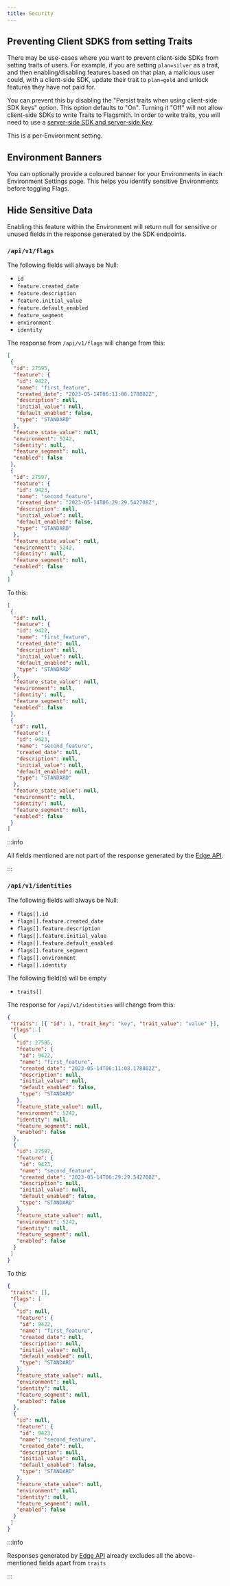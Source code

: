 ```yaml
---
title: Security
---
```


## Preventing Client SDKS from setting Traits

There may be use-cases where you want to prevent client-side SDKs from setting traits of users. For example, if you are
setting `plan=silver` as a trait, and then enabling/disabling features based on that plan, a malicious user could, with
a client-side SDK, update their trait to `plan=gold` and unlock features they have not paid for.

You can prevent this by disabling the "Persist traits when using client-side SDK keys" option. This option defaults to "On".
Turning it "Off" will not allow client-side SDKs to write Traits to Flagsmith. In order to write traits, you will need
to use a [server-side SDK and server-side Key](/clients).

This is a per-Environment setting.

## Environment Banners

You can optionally provide a coloured banner for your Environments in each Environment Settings page. This helps you
identify sensitive Environments before toggling Flags.

## Hide Sensitive Data

Enabling this feature within the Environment will return null for sensitive or unused fields in the response generated
by the SDK endpoints.

### `/api/v1/flags`

The following fields will always be Null:

- `id`
- `feature.created_date`
- `feature.description`
- `feature.initial_value`
- `feature.default_enabled`
- `feature_segment`
- `environment`
- `identity`

The response from `/api/v1/flags` will change from this:

```json
[
 {
  "id": 27595,
  "feature": {
   "id": 9422,
   "name": "first_feature",
   "created_date": "2023-05-14T06:11:08.178802Z",
   "description": null,
   "initial_value": null,
   "default_enabled": false,
   "type": "STANDARD"
  },
  "feature_state_value": null,
  "environment": 5242,
  "identity": null,
  "feature_segment": null,
  "enabled": false
 },
 {
  "id": 27597,
  "feature": {
   "id": 9423,
   "name": "second_feature",
   "created_date": "2023-05-14T06:29:29.542708Z",
   "description": null,
   "initial_value": null,
   "default_enabled": false,
   "type": "STANDARD"
  },
  "feature_state_value": null,
  "environment": 5242,
  "identity": null,
  "feature_segment": null,
  "enabled": false
 }
]
```

To this:

```json
[
 {
  "id": null,
  "feature": {
   "id": 9422,
   "name": "first_feature",
   "created_date": null,
   "description": null,
   "initial_value": null,
   "default_enabled": null,
   "type": "STANDARD"
  },
  "feature_state_value": null,
  "environment": null,
  "identity": null,
  "feature_segment": null,
  "enabled": false
 },
 {
  "id": null,
  "feature": {
   "id": 9423,
   "name": "second_feature",
   "created_date": null,
   "description": null,
   "initial_value": null,
   "default_enabled": null,
   "type": "STANDARD"
  },
  "feature_state_value": null,
  "environment": null,
  "identity": null,
  "feature_segment": null,
  "enabled": false
 }
]
```

:::info

All fields mentioned are not part of the response generated by the [Edge API](/advanced-use/edge-api.md).

:::

### `/api/v1/identities`

The following fields will always be Null:

- `flags[].id`
- `flags[].feature.created_date`
- `flags[].feature.description`
- `flags[].feature.initial_value`
- `flags[].feature.default_enabled`
- `flags[].feature_segment`
- `flags[].environment`
- `flags[].identity`

The following field(s) will be empty

- `traits[]`

The response for `/api/v1/identities` will change from this:

```json
{
 "traits": [{ "id": 1, "trait_key": "key", "trait_value": "value" }],
 "flags": [
  {
   "id": 27595,
   "feature": {
    "id": 9422,
    "name": "first_feature",
    "created_date": "2023-05-14T06:11:08.178802Z",
    "description": null,
    "initial_value": null,
    "default_enabled": false,
    "type": "STANDARD"
   },
   "feature_state_value": null,
   "environment": 5242,
   "identity": null,
   "feature_segment": null,
   "enabled": false
  },
  {
   "id": 27597,
   "feature": {
    "id": 9423,
    "name": "second_feature",
    "created_date": "2023-05-14T06:29:29.542708Z",
    "description": null,
    "initial_value": null,
    "default_enabled": false,
    "type": "STANDARD"
   },
   "feature_state_value": null,
   "environment": 5242,
   "identity": null,
   "feature_segment": null,
   "enabled": false
  }
 ]
}
```

To this

```json
{
 "traits": [],
 "flags": [
  {
   "id": null,
   "feature": {
    "id": 9422,
    "name": "first_feature",
    "created_date": null,
    "description": null,
    "initial_value": null,
    "default_enabled": null,
    "type": "STANDARD"
   },
   "feature_state_value": null,
   "environment": null,
   "identity": null,
   "feature_segment": null,
   "enabled": false
  },
  {
   "id": null,
   "feature": {
    "id": 9423,
    "name": "second_feature",
    "created_date": null,
    "description": null,
    "initial_value": null,
    "default_enabled": false,
    "type": "STANDARD"
   },
   "feature_state_value": null,
   "environment": null,
   "identity": null,
   "feature_segment": null,
   "enabled": false
  }
 ]
}
```

:::info

Responses generated by [Edge API](/advanced-use/edge-api.md) already excludes all the above-mentioned fields apart from
`traits`

:::
